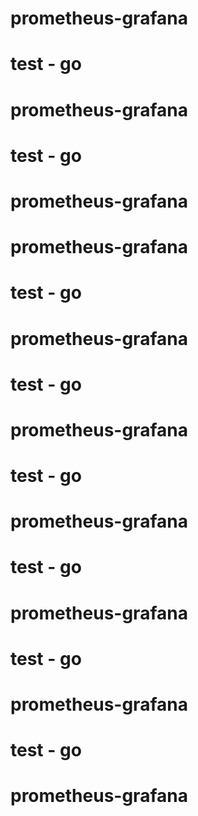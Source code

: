 # prometheus-grafana
# test - go 
# prometheus-grafana
# test - go 
# prometheus-grafana
# prometheus-grafana
# test - go 
# prometheus-grafana
# test - go 
# prometheus-grafana

# test - go 
# prometheus-grafana

# test - go 
# prometheus-grafana

# test - go 
# prometheus-grafana

# test - go 
# prometheus-grafana
